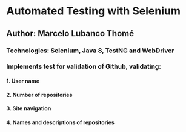  
# Automated Testing with Selenium
## Author: Marcelo Lubanco Thomé

### Technologies: Selenium, Java 8, TestNG and WebDriver

### Implements test for validation of Github, validating:

#### 1. User name
#### 2. Number of repositories
#### 3. Site navigation
#### 4. Names and descriptions of repositories
